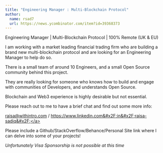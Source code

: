 ```yaml
---
title: "Engineering Manager : Multi-Blockchain Protocol"
author:
  name: rsad7
  url: https://news.ycombinator.com/item?id=39368373
---
```

Engineering Manager | Multi-Blockchain Protocol | 100% Remote (UK &amp; EU)

I am working with a market leading financial trading firm who are building a brand new multi-blockchain protocol and are looking for an Engineering Manager to help do so.

There is a small team of around 10 Engineers, and a small Open Source community behind this project.

They are really looking for someone who knows how to build and engage with communities of Developers, and understands Open Source.

Blockchain and Web3 experience is highly desirable but not essential.

Please reach out to me to have a brief chat and find out some more info:

raisa@withintro.com &#x2F; <a href="https:&#x2F;&#x2F;www.linkedin.com&#x2F;in&#x2F;raisa-sadiq&#x2F;" rel="nofollow">https:&#x2F;&#x2F;www.linkedin.com&#x2F;in&#x2F;raisa-sadiq&#x2F;</a>

Please include a Github&#x2F;StackOverflow&#x2F;Behance&#x2F;Personal Site link where I can delve into some of your projects!

<i>Unfortunately Visa Sponsorship is not possible at this time</i>
